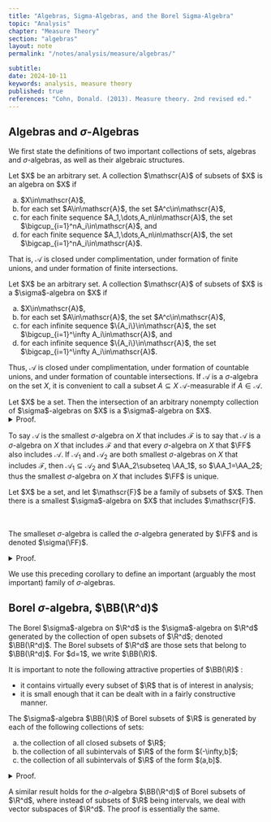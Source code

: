 ```yaml
---
title: "Algebras, Sigma-Algebras, and the Borel Sigma-Algebra"
topic: "Analysis"
chapter: "Measure Theory"
section: "algebras"
layout: note
permalink: "/notes/analysis/measure/algebras/"

subtitle: 
date: 2024-10-11
keywords: analysis, measure theory
published: true
references: "Cohn, Donald. (2013). Measure theory. 2nd revised ed."
---
```


## Algebras and $\sigma$-Algebras

We first state the definitions of two important collections of sets, algebras and $\sigma$-algebras, as well as their algebraic structures. 

<div class='definition' name='Algebras'>
Let $X$ be an arbitrary set. A collection $\mathscr{A}$ of subsets of $X$ is an algebra on $X$ if
<ol type="a">
    <li>$X\in\mathscr{A}$,</li>
    <li>for each set $A\in\mathscr{A}$, the set $A^c\in\mathscr{A}$,</li>
    <li>for each finite sequence $A_1,\dots,A_n\in\mathscr{A}$, the set $\bigcup_{i=1}^nA_i\in\mathscr{A}$, and</li>
    <li>for each finite sequence $A_1,\dots,A_n\in\mathscr{A}$, the set $\bigcap_{i=1}^nA_i\in\mathscr{A}$.</li>
</ol>
</div>

That is, $\mathscr{A}$ is closed under complimentation, under formation of finite unions, and under formation of finite intersections. 

<div class='definition' name='σ-Algebras'>
Let $X$ be an arbitrary set. A collection $\mathscr{A}$ of subsets of $X$ is a $\sigma$-algebra on $X$ if
<ol type="a">
    <li>$X\in\mathscr{A}$,</li>
    <li>for each set $A\in\mathscr{A}$, the set $A^c\in\mathscr{A}$,</li>
    <li>for each infinite sequence $\{A_i\}\in\mathscr{A}$, the set $\bigcup_{i=1}^\infty A_i\in\mathscr{A}$, and</li>
    <li>for each infinite sequence $\{A_i\}\in\mathscr{A}$, the set $\bigcap_{i=1}^\infty A_i\in\mathscr{A}$.</li>
</ol>
</div>

Thus, $\mathscr{A}$ is closed under complimentation, under formation of countable unions, and under formation of countable intersections. If $\mathscr{A}$ is a $\sigma$-algebra on the set $X$, it is convenient to call a subset $A\subseteq X$ $\mathscr{A}$-measurable if $A\in\mathscr{A}$. 

<div class='proposition' name='Intersection of a collection of σ-algebras'>
Let $X$ be a set. Then the intersection of an arbitrary nonempty collection of $\sigma$-algebras on $X$ is a $\sigma$-algebra on $X$. 
</div>

<details class='proof'>
<summary>Proof.</summary>
Let $\mathscr{C}$ be a nonempty collection of $\sigma$-algebras on $X$, and let $\mathscr{A}$ be the intersection of the $\sigma$-algebras that belong to $\mathscr{C}$. It is sufficient to check that $X\in\mathscr{A}$, is closed under complimentation, and closed under the formation of countable unions. 

<br><br>
The set $X\in\mathscr{A}$ since it belongs to each $\sigma$-algebra that belongs to $\mathscr{C}$. Now suppose that $A\in\mathscr{A}$. Then each $\sigma$-algebra that belongs to $\mathscr{C}$ also contains $A$ and so contains $A^c$; thus $A^c$ belongs to the intersection $\mathscr{A}$ of these $\sigma$-algebras. Finally, suppose that $\{A_i\}\in\mathscr{A}$ and hence to each $\sigma$-algebra in $\mathscr{C}$. Then $\bigcup_i A_i$ belongs to each $\sigma$-algebra in $\mathscr{C}$ and so to $\mathscr{A}$.
</details>

To say $\mathscr{A}$ is the smallest $\sigma$-algebra on $X$ that includes $\mathscr{F}$ is to say that $\mathscr{A}$ is a $\sigma$-algebra on $X$ that includes $\mathscr{F}$ and that every $\sigma$-algebra on $X$ that $\FF$ also includes $\mathscr{A}$. If $\mathscr{A}_1$ and $\mathscr{A}_2$ are both smallest $\sigma$-algebras on $X$ that includes $\mathscr{F}$, then $\mathscr{A}_1\subseteq\mathscr{A}_2$ and $\AA_2\subseteq \AA_1$, so $\AA_1=\AA_2$; thus the smallest $\sigma$-algebra on $X$ that includes $\FF$ is unique. 

<div class='corollary' name='σ-algebra generated by ℱ '>
Let $X$ be a set, and let $\mathscr{F}$ be a family of subsets of $X$. Then there is a smallest $\sigma$-algebra on $X$ that includes $\mathscr{F}$. 

<br><br>
The smalleset $\sigma$-algebra is called the $\sigma$-algebra generated by $\FF$ and is denoted $\sigma(\FF)$. 
</div>

<details class='proof'>
<summary>Proof.</summary>
Let $\CC$ be the collection of all $\sigma$-algebras on $X$ that includes $\FF$. Then $\CC$ is nonempty, since it contains the $\sigma$-algebra that consists of all subsets of $X$. The intersection of the $\sigma$-algebras that belong to $\CC$ is, according to Proposition (1), a $\sigma$-algebra; it includes $\FF$ and is included in every $\sigma$-algebra in $\CC$ -- that is, it is included in every $\sigma$-algebra on $X$ that includes $\FF$. 
</details>

We use this preceding corollary to define an important (arguably the most important) family of $\sigma$-algebras. 

## Borel $\sigma$-algebra, $\BB(\R^d)$

<div class='definition' name='The Borel σ-algebra on ℝᵈ'>
The Borel $\sigma$-algebra on $\R^d$ is the $\sigma$-algebra on $\R^d$ generated by the collection of open subsets of $\R^d$; denoted $\BB(\R^d)$. The Borel subsets of $\R^d$ are those sets that belong to $\BB(\R^d)$. For $d=1$, we write $\BB(\R)$. 
</div>

It is important to note the following attractive properties of $\BB(\R)$ :
<ul>
    <li>it contains virtually every subset of $\R$ that is of interest in analysis;</li>
    <li>it is small enough that it can be dealt with in a fairly constructive manner.</li>
</ul>

<div class='proposition' name='Generating ℬ(ℝ)'>
The $\sigma$-algebra $\BB(\R)$ of Borel subsets of $\R$ is generated by each of the following collections of sets:
<ol type='a'>
    <li>the collection of all closed subsets of $\R$;</li>
    <li>the collection of all subintervals of $\R$ of the form $(-\infty,b]$;</li>
    <li>the collection of all subintervals of $\R$ of the form $(a,b]$.</li>
</ol>
</div>

<details class='proof'>
<summary>Proof.</summary>
Let $\BB_1$, $\BB_2$, and $\BB_3$ be the $\sigma$-algebras generated by the collections of sets in parts (a), (b), and (c) of the proposition. We will show that $\BB(\R)\supseteq\BB_1\supseteq\BB_2\supseteq\BB_3$ and finally $\BB_3\supseteq\BB(\R)$, establishing our proposition. 

<br><br>
Since $\BB(\R)$ includes the family of open subsets of $\R$ and is closed under complimentation, it includes the family of closed subsets of $\R$; hence it includes the $\sigma$-algebra generated by the closed subsets of $\R$, i.e., $\BB_1$. The sets of the form $(-\infty,b]$ are closed and so belong to $\BB_1$; consequently $\BB_1\supseteq\BB_2$. Since $(a,b]=(-\infty,b]\cap(-\infty,a]^c$, each set of the form $(a,b]$ belongs to $\BB_2$; thus $\BB_2\supseteq\BB_3$. Finally, note that each open subinterval of $\R$ is union of a sequnce of sets of the form $(a,b]$ and that each open subset of $\R$ is the union of a sequence of open intervals. Thus each open subset of $\R$ belongs to $\BB_3$ and we have $\BB_3\supseteq\BB(\R)$ .  
</details>

A similar result holds for the $\sigma$-algebra $\BB(\R^d)$ of Borel subsets of $\R^d$, where instead of subsets of $\R$ being intervals, we deal with vector subspaces of $\R^d$. The proof is essentially the same. 